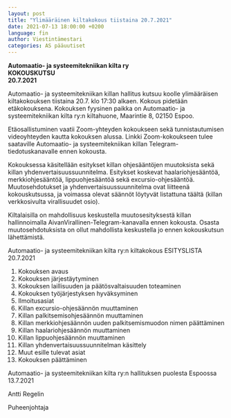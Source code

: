```yaml
---
layout: post
title: "Ylimääräinen kiltakokous tiistaina 20.7.2021"
date: 2021-07-13 18:00:00 +0200
language: fin
author: Viestintämestari
categories: AS pääuutiset
---
```


**Automaatio- ja systeemitekniikan kilta ry**  
**KOKOUSKUTSU**  
**20.7.2021**

Automaatio- ja systeemitekniikan killan hallitus kutsuu koolle ylimääräisen kiltakokouksen tiistaina 20.7. klo 17:30 alkaen. Kokous pidetään etäkokouksena. Kokouksen fyysinen paikka on Automaatio- ja systeemitekniikan kilta ry:n kiltahuone, Maarintie 8, 02150 Espoo. 

Etäosallistuminen vaatii Zoom-yhteyden kokoukseen sekä tunnistautumisen videoyhteyden kautta kokouksen alussa. Linkki Zoom-kokoukseen tulee saataville Automaatio- ja systeemitekniikan killan Telegram-tiedotuskanavalle ennen kokousta.


Kokouksessa käsitellään esitykset killan ohjesääntöjen muutoksista sekä killan yhdenvertaisuussuunnitelma. Esitykset koskevat haalariohjesääntöä, merkkiohjesääntöä, lippuohjesääntöä sekä excursio-ohjesääntöä. Muutosehdotukset ja yhdenvertaisuussuunnitelma ovat liitteenä kokouskutsussa, ja voimassa olevat säännöt löytyvät listattuna täältä (killan verkkosivulta virallisuudet osio). 


Kiltalaisilla on mahdollisuus keskustella muutosesityksestä killan hallinnoimalla AivanVirallinen-Telegram-kanavalla ennen kokousta. Osasta muutosehdotuksista on ollut mahdollista keskustella jo ennen kokouskutsun lähettämistä. 

Automaatio- ja systeemitekniikan kilta ry:n kiltakokous
ESITYSLISTA 20.7.2021

1. Kokouksen avaus
2. Kokouksen järjestäytyminen
3. Kokouksen laillisuuden ja päätösvaltaisuuden toteaminen
4. Kokouksen työjärjestyksen hyväksyminen
5. Ilmoitusasiat
6. Killan excursio-ohjesäännön muuttaminen 
7. Killan palkitsemisohjesäännön muuttaminen
8. Killan merkkiohjesäännön uuden palkitsemismuodon nimen päättäminen
9. Killan haalariohjesäännön muuttaminen
10. Killan lippuohjesäännön muuttaminen
11. Killan yhdenvertaisuussuunnitelman käsittely
12. Muut esille tulevat asiat
13. Kokouksen päättäminen

Automaatio- ja systeemitekniikan kilta ry:n hallituksen puolesta
Espoossa 13.7.2021

Antti Regelin

Puheenjohtaja